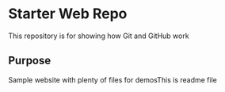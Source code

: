 # Starter Web Repo

This repository is for showing how Git and GitHub work

## Purpose

Sample website with plenty of files for demosThis is readme file
